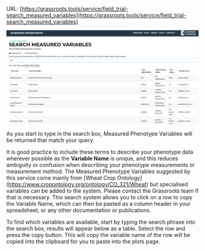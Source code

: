 
URL: [https://grassroots.tools/service/field_trial-search_measured_variables](https://grassroots.tools/service/field_trial-search_measured_variables)

![Search Measured Phenotype Variables](images/Image_5.png)

As you start to type in the search box, Measured Phenotype Variables
will be returned that match your query.

It is good practice to include these terms to describe your phenotype data wherever possible as the **Variable Name** is unique, and this reduces ambiguity or confusion when describing your phenotype measurements or measurement method. The Measured Phenotype Variables suggested by this service come mainly from [Wheat Crop Ontology]
(https://www.cropontology.org/ontology/CO_321/Wheat) but specialised variables can be added to the system. Please contact the Grassroots team if that is necessary.
This search system allows you to click on a row to copy the Variable Name, which can then be pasted as a column header in your spreadsheet, or any other documentation or publications.

To find which variables are available, start by typing the search phrase into the search box, results will appear below as a table. Select the row and press the copy button. This will copy the variable name of the row will be copied into the clipboard for you to paste into the plots page. 
